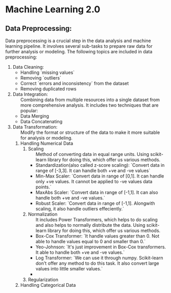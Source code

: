 # Machine Learning 2.0

## Data Preprocessing:
Data preprocessing is a crucial step in the data analysis and machine learning pipeline. It involves several sub-tasks to prepare raw data for further analysis or modeling. The following topics are included in data preprocessing:

<ol>
  <li>Data Cleaning:
    <ul>
      <li>Handling `missing values`</li>
      <li>Removing `outliers`</li>
      <li>Correct `errors and inconsistency` from the dataset</li>
      <li>Removing duplicated rows</li>
    </ul>
  </li>
  <li>Data Integration:
    <ul>
      Combining data from multiple resources into a single dataset from more comprehensive analysis. It includes two techniques that are popular:
      <li>Data Merging</li>
      <li>Data Concatenating</li>
    </ul>
  </li>
  <li>Data Transformation:
    <ol>
      Modify the format or structure of the data to make it more suitable for analysis or modeling.
      <li>Handling Numerical Data
        <ol>
          <li>Scaling
            <ul>
              Method of converting data in equal range units. Using scikit-learn library for doing this, which offer us various methods.
              <li>Standardization(also called z-score scaling): `Convert data in range of [-3,3]. It can handle both +ve and -ve values`</li>
              <li>Min-Max Scaler: `Convert data in range of [0,1]. It can handle only +ve values. It cannot be applied to -ve values data points.`</li>
              <li>MaxAbs Scaler: `Convert data in range of [-1,1]. It can also handle both +ve and -ve values.`</li>
              <li>Robust Scaler: `Convert data in range of [-1,1]. Alongwith scaling, it also handle outliers effeciently.`</li>
            </ul>
          </li>
          <li>Normalization
            <ul>
              It includes Power Transformers, which helps to do scaling and also helps to normally distribute the data. Using scikit-learn library for doing this, which offer us various methods.
              <li>Box-Cox Transformer: `It handle values greater than 0. Not able to handle values equal to 0 and smaller than 0.`</li>
              <li>Yeo-Johnson: `It's just improvement in Box-Cox transformers. It able to handle both +ve and -ve values.`</li>
              <li>Log Transformer: `We can use it through numpy. Scikit-learn don't offer any method to do this task. It also convert large values into little smaller values.`</li>
              <li>
            </ul>
          </li>
          <li>Regularization</li>
        </ol>
      </li>
      <li>Handling Categorical Data</li>
    </ol>
  </li>
</ol>
